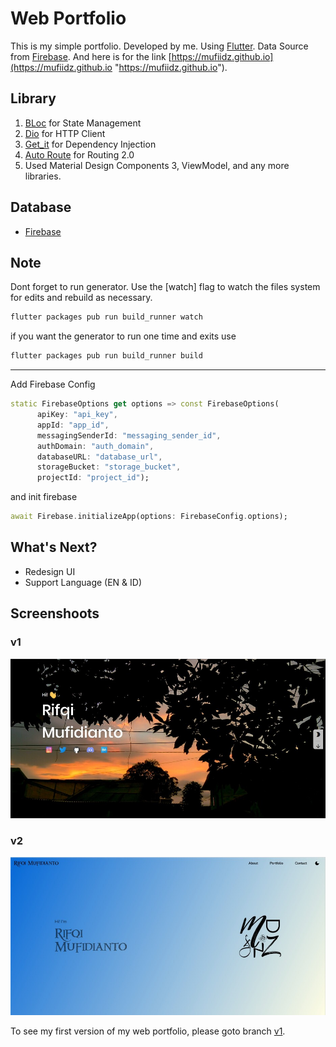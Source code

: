 # Web Portfolio

This is my simple portfolio. Developed by me. Using [Flutter](https://flutter.dev/ "Flutter"). Data Source from [Firebase](https://firebase.google.com/ "Firebase"). And here is for the link [https://mufiidz.github.io](https://mufiidz.github.io "https://mufiidz.github.io").

## Library

1. [BLoc](https://pub.dev/packages/flutter_bloc) for State Management
2. [Dio](https://pub.dev/packages/dio) for HTTP Client
3. [Get_it](https://pub.dev/packages/get_it) for Dependency Injection
4. [Auto Route](https://pub.dev/packages/auto_route) for Routing 2.0
5. Used Material Design Components 3, ViewModel, and any more libraries.

## Database

- [Firebase](https://firebase.google.com/)

## Note

Dont forget to run generator. Use the [watch] flag to watch the files system for edits and rebuild as necessary.

```dart
flutter packages pub run build_runner watch
```

if you want the generator to run one time and exits use

```dart
flutter packages pub run build_runner build
```

---

Add Firebase Config

```dart
static FirebaseOptions get options => const FirebaseOptions(
      apiKey: "api_key",
      appId: "app_id",
      messagingSenderId: "messaging_sender_id",
      authDomain: "auth_domain",
      databaseURL: "database_url",
      storageBucket: "storage_bucket",
      projectId: "project_id");
```
and init firebase
```dart
await Firebase.initializeApp(options: FirebaseConfig.options);
```

## What's Next?

- Redesign UI
- Support Language (EN & ID)

## Screenshoots

### v1

![Version 1](screenshoots/v1.jpg)

### v2

![Version 2](screenshoots/v2.jpg)

To see my first version of my web portfolio, please goto branch [v1](https://github.com/Mufiidz/mufiidz.github.io/tree/v1).
